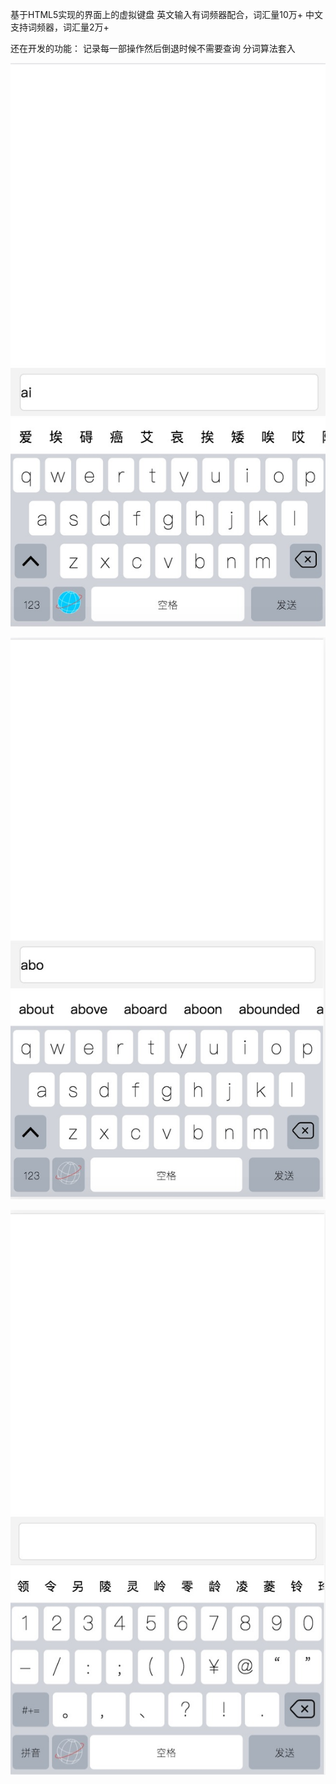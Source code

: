 基于HTML5实现的界面上的虚拟键盘
英文输入有词频器配合，词汇量10万+
中文支持词频器，词汇量2万+

还在开发的功能：
记录每一部操作然后倒退时候不需要查询
分词算法套入

![image](https://github.com/danielvs123/keyboard/blob/master/images/chn.jpeg)

![image](https://github.com/danielvs123/keyboard/blob/master/images/eng.jpeg)

![image](https://github.com/danielvs123/keyboard/blob/master/images/char.jpeg)
